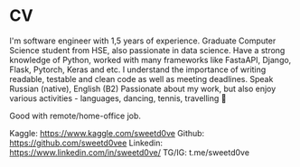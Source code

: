 # CV
I'm software engineer with 1,5 years of experience.
Graduate Computer Science student from HSE, also passionate in data science.
Have a strong knowledge of Python, worked with many frameworks like FastaAPI, Django, Flask, Pytorch, Keras and etc. I understand the importance of writing readable, testable and clean code as well as meeting deadlines.
Speak Russian (native), English (B2)
Passionate about my work, but also enjoy various activities - languages, dancing, tennis, travelling 🚀

Good with remote/home-office job.

Kaggle: https://www.kaggle.com/sweetd0ve
Github: https://github.com/sweetd0vee
Linkedin: https://www.linkedin.com/in/sweetd0ve/
TG/IG: t.me/sweetd0ve